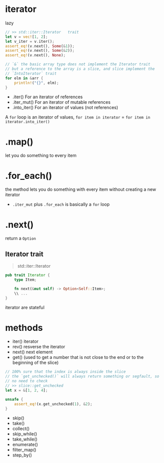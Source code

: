 # iterator
lazy
```rust
// >> std::iter::Iterator   trait
let v = vec![1, 2];
let v_iter = v.iter();
assert_eq!(v.next(), Some(&1));
assert_eq!(v.next(), Some(&2));
assert_eq!(v.next(), None);

// `&` the basic array type does not implement the Iterator trait
// but a reference to the array is a slice, and slice implement the 
// `IntoIterator` trait
for elm in &arr {
    println!("{}", elm);
}
```
- .iter()       For an iterator of references
- .iter_mut()   For an iterator of mutable references
- .into_iter()  For an iterator of values (not references)

A `for` loop is an iterator of values,
`for item in iterator` = `for item in iterator.into_iter()`

# .map()
let you do something to every item

# .for_each()
the method lets you do something with every item without creating a new iterator
- `.iter_mut` plus `.for_each` is basically a `for` loop

# .next()
return a `Option`

## Iterator trait
> std::iter::Iterator

```rust
pub trait Iterator {
    type Item;

    fn next(&mut self) -> Option<Self::Item>;
    \\ ...
}
```
iterator are stateful

# methods
- iter()        iterator
- rev()         resverse the iterator
- next()        next element
- get()         (used to get a number that is not close to the end or
                 to the beginning of the slice)
```rust
// 100% sure that the index is always inside the slice
// the `get_unchecked()` will always return something or segfault, so 
// no need to check
// >> slice::get_unchecked
let x = &[1, 2, 4];

unsafe {
    assert_eq!(x.get_unchecked(1), &2);
}

```
- skip()
- take()
- collect()
- skip_while()
- take_while()
- enumerate()
- filter_map()
- step_by()
